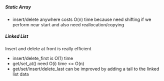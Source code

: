 
##### Static Array
- insert/delete anywhere costs O(n) time because need shifting if we perform near start and also need reallocation/copying
##### Linked List

Insert and delete at front is really efficient
- insert/delete_first is O(1) time
- get/set_at() need O(i) time <= O(n)
- get/set/insert/delete_last can be improved by adding a tail to the linked list data